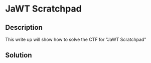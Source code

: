 # JaWT Scratchpad

## Description
This write up will show how to solve the CTF for "JaWT Scratchpad"

## Solution
